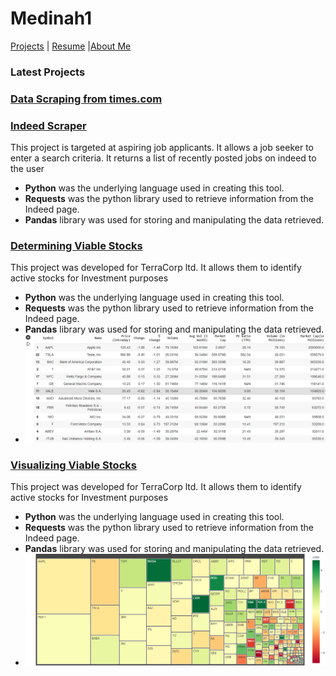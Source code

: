 # Medinah1

[Projects]() | [Resume](resume.md) |[About Me](About.md)

### Latest Projects

### [Data Scraping from  times.com](https://colab.research.google.com/gist/Gongola/a123b219e4521764a31e13fcbd50fbd1/data-scraping.ipynb)

### [Indeed Scraper](https://colab.research.google.com/gist/Gongola/667c5f0740a6bc989aff052e7b014b31/indeed-scraper.ipynb)
This project is targeted at aspiring job applicants. It allows a job seeker to enter a search criteria. It returns a list of recently posted jobs on indeed to the user
- **Python** was the underlying language used in creating this tool.
- **Requests** was the python library used to retrieve information from the Indeed page.
- **Pandas** library was used for storing and manipulating the data retrieved.



### [Determining Viable Stocks](https://colab.research.google.com/drive/1qyWQ6ok4GtmuuEdAr1L0NY9Gmn2AwOyl#scrollTo=Yc0s9snYJsir)
This project was developed for TerraCorp ltd. It allows them to identify active stocks for Investment purposes
- **Python** was the underlying language used in creating this tool.
- **Requests** was the python library used to retrieve information from the Indeed page.
- **Pandas** library was used for storing and manipulating the data retrieved.
- ![Dataframe showing sort by volume](image.png)

### [Visualizing Viable Stocks](https://colab.research.google.com/drive/15_xLM1MUnoYg2h0o6Iv2ZGgYU5kZkdiE)
This project was developed for TerraCorp ltd. It allows them to identify active stocks for Investment purposes
- **Python** was the underlying language used in creating this tool.
- **Requests** was the python library used to retrieve information from the Indeed page.
- **Pandas** library was used for storing and manipulating the data retrieved.
- ![Dataframe showing sort by volume](heatmap.png)
